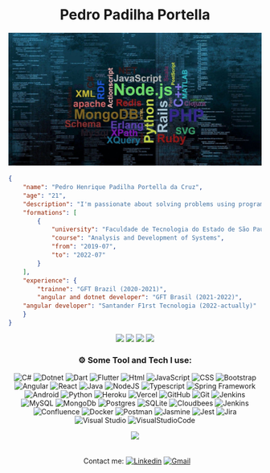 <h1 align="center">Pedro Padilha Portella</h1> 
<img width="auto" src="https://github.com/PedroPadilhaPortella/PedroPadilhaPortella/blob/master/index.jpg">

```json
{
    "name": "Pedro Henrique Padilha Portella da Cruz",
    "age": "21",
    "description": "I'm passionate about solving problems using programming",
    "formations": [
        {
            "university": "Faculdade de Tecnologia do Estado de São Paulo - Zona Sul",
            "course": "Analysis and Development of Systems",
            "from": "2019-07",
            "to": "2022-07"
        }
    ],
    "experience": {
        "trainne": "GFT Brazil (2020-2021)",
        "angular and dotnet developer": "GFT Brasil (2021-2022)",
	"angular developer": "Santander F1rst Tecnologia (2022-actually)"
    }
}

```

<div align="center">

<img height="230em" src="https://github-readme-stats.vercel.app/api?username=pedropadilhaportella&show_icons=true&theme=tokyonight&hide_border=true"/>
<img height="230em" src="https://github-readme-stats.vercel.app/api/top-langs/?username=PedroPadilhaPortella&layout=compact&langs_count=10&theme=tokyonight&hide_border=true"/>
<img height="165em" src="https://github-profile-summary-cards.vercel.app/api/cards/profile-details?username=PedroPadilhaPortella&theme=tokyonight"/> 
<img height="165em" src="https://github-readme-streak-stats.herokuapp.com/?user=PedroPadilhaPortella&theme=tokyonight&hide_border=true"/>

 ###  ⚙️ Some Tool and Tech I use:     
![C#](https://img.shields.io/badge/csharp-purple.svg?style=for-the-badge&logo=csharp&logoColor=white)
![Dotnet](https://img.shields.io/badge/dotnet-indigo.svg?style=for-the-badge&logo=dotnet&logoColor=white)
![Dart](https://img.shields.io/badge/dart-darkslateblue.svg?style=for-the-badge&logo=dart&logoColor=white)
![Flutter](https://img.shields.io/badge/flutter-white.svg?style=for-the-badge&logo=flutter&logoColor=deepskyblue)
![Html](https://img.shields.io/badge/html-red.svg?style=for-the-badge&logo=html5&logoColor=white)
![JavaScript](https://img.shields.io/badge/javascript-%23323330.svg?style=for-the-badge&logo=javascript&logoColor=%23F7DF1E)
![CSS](https://img.shields.io/badge/css-blue.svg?style=for-the-badge&logo=css3&logoColor=white)
![Bootstrap](https://img.shields.io/badge/bootstrap-rebeccapurple.svg?style=for-the-badge&logo=bootstrap&logoColor=white)
![Angular](https://img.shields.io/badge/angular-firebrick.svg?style=for-the-badge&logo=angular&logoColor=white)
![React](https://img.shields.io/badge/react-dodgerblue.svg?style=for-the-badge&logo=react&logoColor=white)
![Java](https://img.shields.io/badge/java-%23ED8B00.svg?style=for-the-badge&logo=java&logoColor=white)
![NodeJS](https://img.shields.io/badge/node.js-6DA55F?style=for-the-badge&logo=node.js&logoColor=white)
![Typescript](https://img.shields.io/badge/typescript-midnightblue?style=for-the-badge&logo=typescript&logoColor=white)
![Spring Framework](https://img.shields.io/badge/spring-limegreen.svg?style=for-the-badge&logo=spring&logoColor=white)
![Android](https://img.shields.io/badge/android-3DDC84?style=for-the-badge&logo=android&logoColor=white)
![Python](https://img.shields.io/badge/python-3670A0?style=for-the-badge&logo=python&logoColor=ffdd54)
![Heroku](https://img.shields.io/badge/Heroku-430098?style=for-the-badge&logo=heroku&logoColor=white)
![Vercel](https://img.shields.io/badge/vercel-black.svg?style=for-the-badge&logo=vercel&logoColor=white)
![GitHub](https://img.shields.io/badge/GitHub-100000?style=for-the-badge&logo=github&logoColor=white)
![Git](https://img.shields.io/badge/GIT-E44C30?style=for-the-badge&logo=git&logoColor=white)
![Jenkins](https://img.shields.io/badge/jenkins-%232C5263.svg?style=for-the-badge&logo=jenkins&logoColor=white)
![MySQL](https://img.shields.io/badge/mysql-%2300f.svg?style=for-the-badge&logo=mysql&logoColor=white)
![MongoDb](https://img.shields.io/badge/mongodb-white.svg?style=for-the-badge&logo=mongodb&logoColor=forestgreen)
![Postgres](https://img.shields.io/badge/postgres-%23316192.svg?style=for-the-badge&logo=postgresql&logoColor=white)
![SQLite](https://img.shields.io/badge/sqlite-white.svg?style=for-the-badge&logo=sqlite&logoColor=blue)
![Cloudbees](https://img.shields.io/badge/cloudbees-lightslategrey.svg?style=for-the-badge&logo=cloudbees&logoColor=royalblue)
![Jenkins](https://img.shields.io/badge/jenkins-whitesmoke.svg?style=for-the-badge&logo=jenkins&logoColor=black)
![Confluence](https://img.shields.io/badge/confluence-%23172BF4.svg?style=for-the-badge&logo=confluence&logoColor=white)
![Docker](https://img.shields.io/badge/docker-%230db7ed.svg?style=for-the-badge&logo=docker&logoColor=white)
![Postman](https://img.shields.io/badge/Postman-FF6C37?style=for-the-badge&logo=postman&logoColor=white)
![Jasmine](https://img.shields.io/badge/jasmine-darkviolet.svg?style=for-the-badge&logo=jasmine&logoColor=white)
![Jest](https://img.shields.io/badge/jest-lightgray.svg?style=for-the-badge&logo=jest&logoColor=darkred)
![Jira](https://img.shields.io/badge/jira-%230A0FFF.svg?style=for-the-badge&logo=jira&logoColor=white)
![Visual Studio](https://img.shields.io/badge/visual%20studio-darkmagenta?style=for-the-badge&logo=visual%20studio&logoColor=white)
![VisualStudioCode](https://img.shields.io/badge/Visual_Studio_Code-0078D4?style=for-the-badge&logo=visual%20studio%20code&logoColor=white)
	
<img src="https://media.giphy.com/media/0TtX2qqpxp3pIafzio/giphy.gif" width="80"> 
	
<br/> &nbsp; Contact me: 
[![Linkedin](https://img.shields.io/badge/-PedroPortella-blue?style=flat-square&logo=Linkedin&logoColor=white&link=https://www.linkedin.com/in/pedro-padilha-portella-02a67318a/)](https://www.linkedin.com/in/pedro-padilha-portella-02a67318a/) 
[![Gmail](https://img.shields.io/badge/-pedro.kadjin.sg@gmail.com-c14438?style=flat-square&logo=Gmail&logoColor=white&link=mailto:pedro.kadjin.sg@gmail.com)](mailto:pedro.kadjin.sg@gmail.com)

